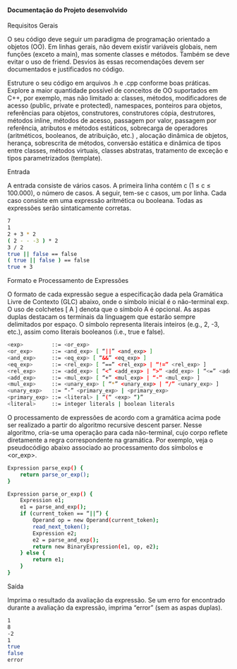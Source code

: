 #### Documentação do Projeto desenvolvido

Requisitos Gerais

O seu código deve seguir um paradigma de programação orientado a objetos (OO). Em linhas gerais, não devem existir variáveis globais, nem funções (exceto a main), mas somente classes e métodos. Também se deve evitar o uso de friend. Desvios às essas recomendações devem ser documentados e justificados no código.

Estruture o seu código em arquivos .h e .cpp conforme boas práticas. Explore a maior quantidade possível de conceitos de OO suportados em C++, por exemplo, mas não limitado a: classes, métodos, modificadores de acesso (public, private e protected), namespaces, ponteiros para objetos, referências para objetos, construtores, construtores cópia, destrutores, métodos inline, métodos de acesso, passagem por valor, passagem por referência, atributos e métodos estáticos, sobrecarga de operadores (aritméticos, booleanos, de atribuição, etc.) , alocação dinâmica de objetos, herança, sobrescrita de métodos, conversão estática e dinâmica de tipos entre classes, métodos virtuais, classes abstratas, tratamento de exceção e tipos parametrizados (template).

Entrada

A entrada consiste de vários casos. A primeira linha contém c (1 ≤ c ≤ 100.000), o número de casos. A seguir, tem-se c casos, um por linha. Cada caso consiste em uma expressão aritmética ou booleana. Todas as expressões serão sintaticamente corretas.

```bash
7
1
2 + 3 * 2
( 2 - - -3 ) * 2
3 / 2
true || false == false
( true || false ) == false
true + 3
```

Formato e Processamento de Expressões

O formato de cada expressão segue a especificação dada pela Gramática Livre de Contexto (GLC) abaixo, onde o símbolo inicial é o não-terminal exp. O uso de colchetes [ A ] denota que o símbolo A é opcional. As aspas duplas destacam os terminais da linguagem que estarão sempre delimitados por espaço. O símbolo <literal> representa literais inteiros (e.g., 2, -3, etc.), assim como literais booleanos (i.e., true e false).

```bash
<exp>         ::= <or_exp>
<or_exp>      ::= <and_exp> [ “||” <and_exp> ]
<and_exp>     ::= <eq_exp> [ “&&” <eq_exp> ]
<eq_exp>      ::= <rel_exp> [ “==” <rel_exp> | “!=” <rel_exp> ]
<rel_exp>     ::= <add_exp> [ “<” <add_exp> | “>” <add_exp> | “<=” <add_exp> | “>=” <add_exp> ]
<add_exp>     ::= <mul_exp> [ “+” <mul_exp> | “-” <mul_exp> ]
<mul_exp>     ::= <unary_exp> [ “*” <unary_exp> | “/” <unary_exp> ]
<unary_exp>   ::= “-” <primary_exp> | <primary_exp>
<primary_exp> ::= <literal> | “(“ <exp> “)”
<literal>     ::= integer literals | boolean literals
```

O processamento de expressões de acordo com a gramática acima pode ser realizado a partir do algoritmo recursive descent parser. Nesse algoritmo, cria-se uma operação para cada não-terminal, cujo corpo reflete diretamente a regra correspondente na gramática. Por exemplo, veja o pseudocódigo abaixo associado ao processamento dos símbolos <exp> e <or_exp>.

```bash
Expression parse_exp() {
	return parse_or_exp();
}

Expression parse_or_exp() {
	Expression e1;
	e1 = parse_and_exp();
	if (current_token == “||”) {
		Operand op = new Operand(current_token);
        read_next_token();
        Expression e2;
        e2 = parse_and_exp();
        return new BinaryExpression(e1, op, e2);		
	} else {
		return e1;
	}
}
```

Saída

Imprima o resultado da avaliação da expressão. Se um erro for encontrado durante a avaliação da expressão, imprima “error” (sem as aspas duplas).

```bash
1
8
-2
1
true
false
error
```